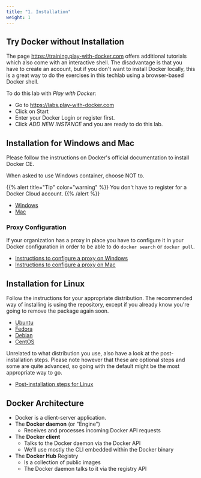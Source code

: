 ```yaml
---
title: "1. Installation"
weight: 1
---
```


## Try Docker without Installation

The page <https://training.play-with-docker.com> offers additional tutorials which also come with an interactive shell. The disadvantage is that you have to create an account, but if you don't want to install Docker locally, this is a great way to do the exercises in this techlab using a browser-based Docker shell.

To do this lab with *Play with Docker*:

* Go to <https://labs.play-with-docker.com>
* Click on Start
* Enter your Docker Login or register first.
* Click *ADD NEW INSTANCE* and you are ready to do this lab.

## Installation for Windows and Mac

Please follow the instructions on Docker's official documentation to install Docker CE.

When asked to use Windows container, choose NOT to.

{{% alert title="Tip" color="warning" %}}
You don't have to register for a Docker Cloud account.
{{% /alert %}}

* [Windows](https://docs.docker.com/docker-for-windows/install/#install-docker-for-windows-desktop-app)
* [Mac](https://docs.docker.com/docker-for-mac/install/)

### Proxy Configuration

If your organization has a proxy in place you have to configure it in your Docker configuration in order to be able to do `docker search` or `docker pull`.

* [Instructions to configure a proxy on Windows](https://docs.microsoft.com/en-us/virtualization/windowscontainers/manage-docker/configure-docker-daemon#proxy-configuration)
* [Instructions to configure a proxy on Mac](https://docs.docker.com/docker-for-mac/#proxies)

## Installation for Linux

Follow the instructions for your appropriate distribution. The recommended way of installing is using the repository, except if you already know you're going to remove the package again soon.

* [Ubuntu](https://docs.docker.com/install/linux/docker-ce/ubuntu/)
* [Fedora](https://docs.docker.com/install/linux/docker-ce/fedora/)
* [Debian](https://docs.docker.com/install/linux/docker-ce/debian/)
* [CentOS](https://docs.docker.com/install/linux/docker-ce/centos/)

Unrelated to what distribution you use, also have a look at the post-installation steps. Please note however that these are optional steps and some are quite advanced, so going with the default might be the most appropriate way to go.

* [Post-installation steps for Linux](https://docs.docker.com/install/linux/linux-postinstall/)

## Docker Architecture

* Docker is a client-server application.
* The **Docker daemon** (or "Engine")
  * Receives and processes incoming Docker API requests
* The **Docker client**
  * Talks to the Docker daemon via the Docker API
  * We'll use mostly the CLI embedded within the Docker binary
* The **Docker Hub** Registry
  * Is a collection of public images
  * The Docker daemon talks to it via the registry API